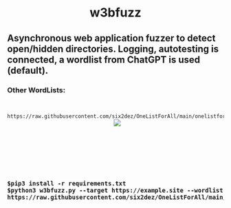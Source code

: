 <div align="center"> <h1> w3bfuzz </h1></div>
<h2> Asynchronous web application fuzzer to detect open/hidden directories. Logging, autotesting is connected, a wordlist from ChatGPT is used (default). </h2>
<h3> Other WordLists: </h3><pre>
<pre><code> https://raw.githubusercontent.com/six2dez/OneListForAll/main/onelistforallmicro.txt </code>
<div align="center"> <img src="https://media2.giphy.com/media/H6E7CjSrSVWhgEV7E8/giphy.gif?cid=ecf05e478pm9qylq0bjnj9002lkilqx1yb032v8x58tik2nx&rid=giphy.gif&ct=s"></div>
<div>
<div>
  <h3>
<pre><code>$pip3 install -r requirements.txt </code>
<code>$python3 w3bfuzz.py --target https://example.site --wordlist https://raw.githubusercontent.com/six2dez/OneListForAll/main/onelistforallmicro.txt </code></pre>
  </h3>
</div>
